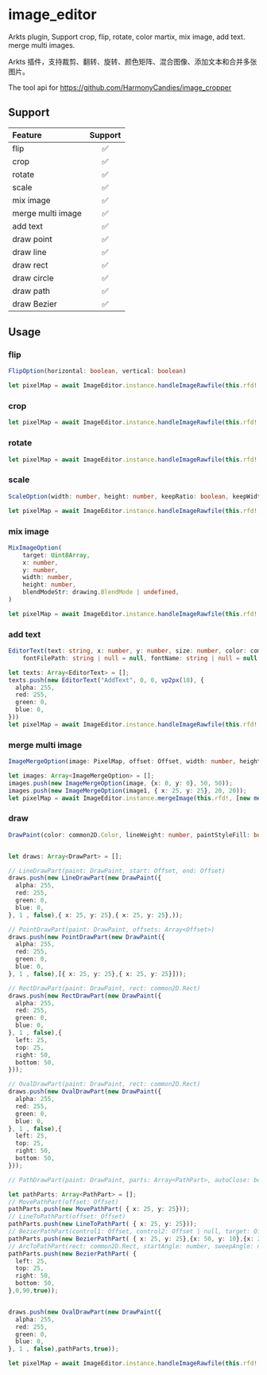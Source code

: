 # image_editor

Arkts plugin, Support crop, flip, rotate, color martix, mix image, add text. merge multi images.

Arkts 插件，支持裁剪、翻转、旋转、颜色矩阵、混合图像、添加文本和合并多张图片。

The tool api for  https://github.com/HarmonyCandies/image_cropper

## Support

| Feature           | Support |
| :---------------- | :-----: |
| flip              |    ✅    |
| crop              |    ✅    |
| rotate            |    ✅    |
| scale             |    ✅    |
| mix image         |    ✅    |
| merge multi image |    ✅    |
| add text          |    ✅    |
| draw point        |    ✅    |
| draw line         |    ✅    |
| draw rect         |    ✅    |
| draw circle       |    ✅    |
| draw path         |    ✅    |
| draw Bezier       |    ✅    |

## Usage

### flip

```typescript
FlipOption(horizontal: boolean, vertical: boolean)
```

```typescript
let pixelMap = await ImageEditor.instance.handleImageRawfile(this.rfd!, [new FlipOption(true, true)]);
```

### crop

```typescript
let pixelMap = await ImageEditor.instance.handleImageRawfile(this.rfd!, [new ClipOption(0, 0, 100, 100)]);
```

 ### rotate

```typescript
let pixelMap = await ImageEditor.instance.handleImageRawfile(this.rfd!, [new RotateOption(65)]);
```

### scale
```typescript
ScaleOption(width: number, height: number, keepRatio: boolean, keepWidthFirst: boolean)
```

```typescript
let pixelMap = await ImageEditor.instance.handleImageRawfile(this.rfd!, [new ScaleOption(100, 100, false, true)]);
```

### mix image

```typescript
MixImageOption(
    target: Uint8Array,
    x: number,
    y: number,
    width: number,
    height: number,
    blendModeStr: drawing.BlendMode | undefined,
) 
```

```typescript
let pixelMap = await ImageEditor.instance.handleImageRawfile(this.rfd!, [new MixImageOption(otherImage,0,0,100,100,BlendMode.SoftLight)]);
```


### add text

```typescript
EditorText(text: string, x: number, y: number, size: number, color: common2D.Color,
    fontFilePath: string | null = null, fontName: string | null = null,)
```

```typescript
let texts: Array<EditorText> = [];
texts.push(new EditorText("AddText", 0, 0, vp2px(18), {
  alpha: 255,
  red: 255,
  green: 0,
  blue: 0,
}))
let pixelMap = await ImageEditor.instance.handleImageRawfile(this.rfd!, [new AddTextOption(texts)]);
```

### merge multi image
```typescript
ImageMergeOption(image: PixelMap, offset: Offset, width: number, height: number)
```

```typescript
let images: Array<ImageMergeOption> = [];
images.push(new ImageMergeOption(image, {x: 0, y: 0}, 50, 50));
images.push(new ImageMergeOption(image1, { x: 25, y: 25}, 20, 20));
let pixelMap = await ImageEditor.instance.mergeImage(this.rfd!, [new mergeImage(100,100,images)]);
```

### draw 

```typescript
DrawPaint(color: common2D.Color, lineWeight: number, paintStyleFill: boolean)
```

 
```typescript

let draws: Array<DrawPart> = [];

// LineDrawPart(paint: DrawPaint, start: Offset, end: Offset)
draws.push(new LineDrawPart(new DrawPaint({
  alpha: 255,
  red: 255,
  green: 0,
  blue: 0,
}, 1 , false),{ x: 25, y: 25},{ x: 25, y: 25},));

// PointDrawPart(paint: DrawPaint, offsets: Array<Offset>)
draws.push(new PointDrawPart(new DrawPaint({
  alpha: 255,
  red: 255,
  green: 0,
  blue: 0,
}, 1 , false),[{ x: 25, y: 25},{ x: 25, y: 25}]));

// RectDrawPart(paint: DrawPaint, rect: common2D.Rect)
draws.push(new RectDrawPart(new DrawPaint({
  alpha: 255,
  red: 255,
  green: 0,
  blue: 0,
}, 1 , false),{
  left: 25,
  top: 25,
  right: 50,
  bottom: 50,
}));

// OvalDrawPart(paint: DrawPaint, rect: common2D.Rect)
draws.push(new OvalDrawPart(new DrawPaint({
  alpha: 255,
  red: 255,
  green: 0,
  blue: 0,
}, 1 , false),{
  left: 25,
  top: 25,
  right: 50,
  bottom: 50,
}));

// PathDrawPart(paint: DrawPaint, parts: Array<PathPart>, autoClose: boolean)

let pathParts: Array<PathPart> = [];
// MovePathPart(offset: Offset)
pathParts.push(new MovePathPart( { x: 25, y: 25}));
// LineToPathPart(offset: Offset)
pathParts.push(new LineToPathPart( { x: 25, y: 25}));
// BezierPathPart(control1: Offset, control2: Offset | null, target: Offset)
pathParts.push(new BezierPathPart( { x: 25, y: 25},{x: 50, y: 10},{x: 27, y: 5}));
// ArcToPathPart(rect: common2D.Rect, startAngle: number, sweepAngle: number, useCenter: boolean)
pathParts.push(new BezierPathPart( {
  left: 25,
  top: 25,
  right: 50,
  bottom: 50,
},0,90,true));


draws.push(new OvalDrawPart(new DrawPaint({
  alpha: 255,
  red: 255,
  green: 0,
  blue: 0,
}, 1 , false),pathParts,true));

let pixelMap = await ImageEditor.instance.handleImageRawfile(this.rfd!, [new DrawOption(draws)]);

```
